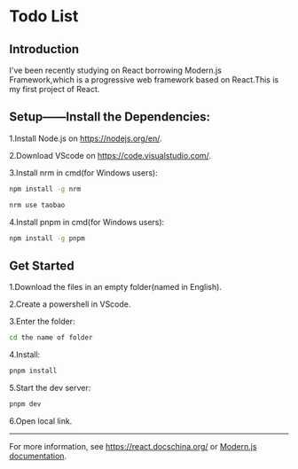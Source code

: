 # Todo List

## Introduction

I've been recently studying on React borrowing Modern.js Framework,which is a progressive web framework based on React.This is my first project of React.

## Setup——Install the Dependencies:

1.Install Node.js on https://nodejs.org/en/.

2.Download VScode on https://code.visualstudio.com/.

3.Install nrm in cmd(for Windows users):

```bash
npm install -g nrm
```

```bash
nrm use taobao
```

4.Install pnpm in cmd(for Windows users):

```bash
npm install -g pnpm
```

## Get Started

1.Download the files in an empty folder(named in English).

2.Create a powershell in VScode.

3.Enter the folder:

```bash
cd the name of folder
```

4.Install:

```bash
pnpm install
```

5.Start the dev server:

```bash
pnpm dev
```

6.Open local link.

---

For more information, see https://react.docschina.org/ or [Modern.js documentation](https://modernjs.dev/en).
